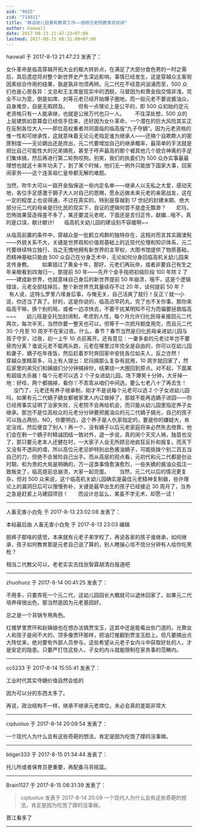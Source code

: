 ```yaml
---
aid: "9025"
zid: "714011"
title: "再谈幼儿启蒙和教育工作——炮喷元老院教育现状续"
author: haowall
date: 2017-08-13 21:47:23+07:00
lastmod: 2017-08-15 08:31:00+07:00
---
```


haowall 于 2017-8-13 21:47:23 发表了：

女仆革命是临高穿越开拓大业的极大转折点，在满足了大部分食色男的一时之需后，其后遗症将对整个新世界史产生深远影响。事情已经发生，这是穿越众主客观因素综合作用的结果，孰是孰非勿须再辨。元二代在不经意间汹涌而至，500 众们也是心思各异：文总和王主席是现实中的洒脱，马督因为和萧金指交情非浅，完全不以为意，倒是如席、刘等元老已经开始爆子圈地，而一般元老不要说酱油众，自身难奈，自是无暇顾及。       但有一点理论上是公平的，即 500 众初始约定元老资格只有一人能承继，也就是公侯万代也只一人。       不往深处想，500 众的上层建筑如意算盘已经信手捻来，还好因为女仆革命，一个潜在的巨大风险其实正在反制各位大人——即位高权重者共同面临的临高版“九子夺嫡”。因为元老资格的惟一性和可继承性，这就意味着无论元老指定谁为继承人——还搞个自欺欺人的密匣制度——无论嫡出还是庶出，元二代要增加自己的继承概率，最简单的手法就是把比自己可能性大的兄弟搞死，甚至于呼声最高的那个被其他几个貌合神离的手足们集体搞，然后再进行第二轮狗咬狗。别笑，我们的执委们为 500 众办实事最最理想也就这十来年功夫了，到了某个时候，他们无一例外只能放下国家大事，回家闹家务——这个连圣祖仁皇帝都无解的难题。

当然，吹牛大可以一路开金指保送一些内定名单——继承人以无私之大爱，感动天地，各位手足感激于嫡子大人对自己的恩赐，愿永远做未来元老的亲密战友，这在一定的程度上也说得通，不过在真实的，特别是穿越到 17 世纪的封建末期、绝大部分元二代的母亲是归化民的现实下，自证的逻辑何尝不是虚无飘渺？       尼玛，恐怖效果营造得差不多了，某还要混元老呢，下面还是言归正传，献媚...哦不，真的是口误，献计献计!       临高机关幼儿园的建设刻不容缓啊~~

从临高前置的条件中，穿越众是一批鹤立鸡群的独特存在，这相对而言其实跟澳髡——外貌关系不大，关键是世界观和价值观基础上的近现代伦理和知识体系，元二代要继续特立独行、当之无愧地拥有新世界的主宰权，大图书馆提供了物质基础，而精神基础只能由 500 众自己在分身乏术中，无论如何分身回临高机关幼儿园来言传身教。       如果错过了黄金十年，那好，元老们再玩命，或者非要自己有生之年亲眼看到四海归一，那提前 50 年——先开个金手指把初级阶段 100 年除 2 了——建成新世界，也就意味自己身后的新世界提前 50 年崩溃，哦不，这是个逻辑错误，元老全部挂掉后，整个新世界充其量续存不过 20 年，谈何提前 50 年？       有人说，这特么罗里八嗦身后事，与俺无关，自己活爽了就行！反正丫就一小说，你还当了真了。好的，这是你说的，临高迟早药丸，完了也不关你事。那你来临高干嘛，换个别的局，或者一边凉快去，不要干扰某明知不可为而偏要拯救临高~~~       幼儿班是全托加封闭制，考虑到人性，每个月允许归化民母亲接回元二代两次，每次半天，当然你要一整天也可以，但等于一次把月额度用完，而且元二代 30 个月至 10 周岁不在家过夜。什么，春节？春节当然是归化民母亲进幼儿园与孩子守岁，过夜，初一上午 10 点前离开。还有意见：一妻多妾的元老过年岂不要骨肉分离？谁说元老不能两头跑，元老在哪里过年完全是自由的，你可以在幼儿园和妻子、嫡子吃年夜饭，然后赶着岁时奔回家中安抚各位如夫人，反之亦然！       穿越众里精英多，马上有人提出：尼玛搞那么复杂有屁用，10 周岁就回家了，然后家里的弟兄们和姨娘们分分钟搞掉你，结果绕一大圈回到原点。对不起，下面某有超级大杀器！每个元老可以选 2 个子女进幼儿园。场下爆笑十分钟，大牙掉一地：好哇，两个都搞掉，看你丫不乖乖从咱们中间选，要么七老八十了再去生！       没门了，元老还有养子继承制，刚才不是说每个元老可以选 2 个子女进幼儿园吗，如果有元二代嫡子嫡女都被家里人内讧做掉了，那就不能再选嫡子进园——你已经用事实证明了治家失败，元老院不会再给机会，而只能从幼儿园里指定养子女继承。那岂不是位高权众的元老分分钟要把酱油众的元二代嫡子搞光，自己的孩子可以独占两份。NO，你要明白，这个养子是人仇家指定的，要是你的嫌疑大，肯定没戏，然后便宜了别人！再一个，没有嫡子以后元老家庭将来必然失去倚靠，他们会在剩一个嫡子时精诚团结一致对外，退一步说，真的闹个天灾人祸，独苗也没了，那只要元老本人还健在时，一大家子人会无所顾忌地疯狂反扑和报复。而天下又没有不透风的墙，所以高位元老忌妒特别出色酱油嫡子，可能挑拨个别二百五当自己的刀，但绝不会冒险自己出手。而从高层的观点看，元初代和元二代都是创业时期，和为贵的大局是明确的，万一这类事情愈演愈烈，一些失嫡的酱油众孤注一致叛变了，临高提前总崩溃，大家一起完蛋。       当然，元二代以后的情况更复杂，但对 500 众来说，这个临高机关幼儿园确实是最佳元老精神复制器，些许理论上的漏洞日后可以慢慢弥补，关键是最早出生的孩子已经接近 30 周月了，当务之急是赶紧上马建园项目！       而设计总监么，某虽不学无术，却愿一试！

---

人畜无害小白免 于 2017-8-13 23:02:08 发表了：

本帖最后由 人畜无害小白免 于 2017-8-13 23:03 编辑

脱裤子那啥的感觉，本来就有元老子弟学校了，再说各家的孩子谁继承，如何继承，孩子如何教育那是元老自己说了算的，别人瞎操心信不信分分钟有人给你吃黑枪？

相当二代教父可以，老老实实去找张智霖胡清白报道吧

---

zhuohuoz 于 2017-8-14 00:41:25 发表了：

不用多，只要弄死一个元二代，这幼儿园园长大概就可以退休回家了。如果元二代培养得很出色，那当然是因为元老基因好。

总之是一个背锅专用角色。

红楼梦里贾环和赵姨娘也在想办法搞贾宝玉，这其中还是能看出些门道的。光靠女人和孩子是闹不大的，顶多像贾环那样，把油灯推翻到贾宝玉脸上。但凡要搞出点大阵仗来，绝对要有外部人员参与。这些希望从元老子女内斗中获取好处的人，才是安定的隐患。只要严打住这些人，子女的内斗就能限制在家务事的范畴内。

---

cc5233 于 2017-8-14 15:55:41 发表了：

工业时代其实夺嫡价值自然会低的

因为可以分的东西太多了。

再说，政治结构不一样，继承不继承元老席位，未必会真的差距非常大

---

cqduoluo 于 2017-8-14 20:09:54 发表了：

一个现代人为什么会有这些奇葩的想法，肯定是因为吃饱了撑的没事做。

---

btiger333 于 2017-8-15 01:34:44 发表了：

托儿所或者保育员更重要，再配备马背摇篮。

---

Brain1127 于 2017-8-15 08:31:39 发表了：

> cqduoluo 发表于 2017-8-14 20:09 一个现代人为什么会有这些奇葩的想法，肯定是因为吃饱了撑的没事做。

晋江看多了

---
